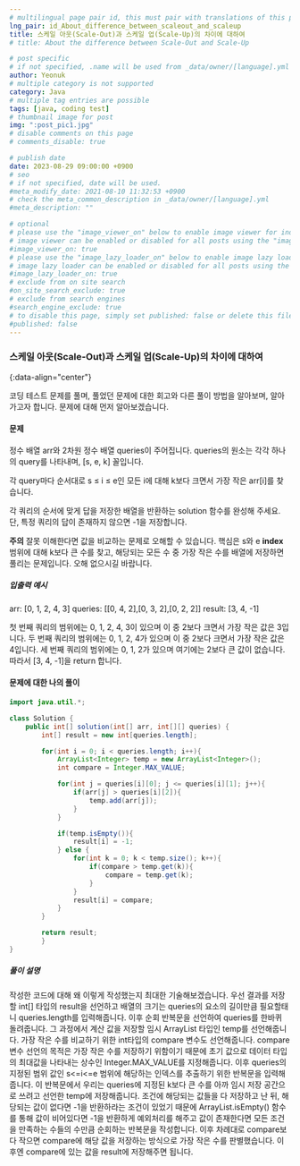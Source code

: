 ```yaml
---
# multilingual page pair id, this must pair with translations of this page. (This name must be unique)
lng_pair: id_About_difference_between_scaleout_and_scaleup
title: 스케일 아웃(Scale-Out)과 스케일 업(Scale-Up)의 차이에 대하여
# title: About the difference between Scale-Out and Scale-Up

# post specific
# if not specified, .name will be used from _data/owner/[language].yml
author: Yeonuk
# multiple category is not supported
category: Java
# multiple tag entries are possible
tags: [java, coding test]
# thumbnail image for post
img: ":post_pic1.jpg"
# disable comments on this page
# comments_disable: true

# publish date
date: 2023-08-29 09:00:00 +0900
# seo
# if not specified, date will be used.
#meta_modify_date: 2021-08-10 11:32:53 +0900
# check the meta_common_description in _data/owner/[language].yml
#meta_description: ""

# optional
# please use the "image_viewer_on" below to enable image viewer for individual pages or posts (_posts/ or [language]/_posts folders).
# image viewer can be enabled or disabled for all posts using the "image_viewer_posts: true" setting in _data/conf/main.yml.
#image_viewer_on: true
# please use the "image_lazy_loader_on" below to enable image lazy loader for individual pages or posts (_posts/ or [language]/_posts folders).
# image lazy loader can be enabled or disabled for all posts using the "image_lazy_loader_posts: true" setting in _data/conf/main.yml.
#image_lazy_loader_on: true
# exclude from on site search
#on_site_search_exclude: true
# exclude from search engines
#search_engine_exclude: true
# to disable this page, simply set published: false or delete this file
#published: false
---
```


<!-- outline-start -->

### 스케일 아웃(Scale-Out)과 스케일 업(Scale-Up)의 차이에 대하여

{:data-align="center"}

<!-- outline-end -->

코딩 테스트 문제를 풀며, 풀었던 문제에 대한 회고와 다른 풀이 방법을 알아보며, 알아가고자 합니다.
문제에 대해 먼저 알아보겠습니다.

#### 문제

정수 배열 arr와 2차원 정수 배열 queries이 주어집니다. queries의 원소는 각각 하나의 query를 나타내며, [s, e, k] 꼴입니다.

각 query마다 순서대로 s ≤ i ≤ e인 모든 i에 대해 k보다 크면서 가장 작은 arr[i]를 찾습니다.

각 쿼리의 순서에 맞게 답을 저장한 배열을 반환하는 solution 함수를 완성해 주세요.
단, 특정 쿼리의 답이 존재하지 않으면 -1을 저장합니다.

**주의** 잘못 이해한다면 값을 비교하는 문제로 오해할 수 있습니다. 핵심은 s와 e **index** 범위에 대해 k보다 큰 수를 찾고, 해당되는 모든 수 중 가장 작은 수를 배열에 저장하면 풀리는 문제입니다. 오해 없으시길 바랍니다.

##### 입출력 예시

arr: [0, 1, 2, 4, 3]
queries: [[0, 4, 2],[0, 3, 2],[0, 2, 2]]
result: [3, 4, -1]

첫 번째 쿼리의 범위에는 0, 1, 2, 4, 3이 있으며 이 중 2보다 크면서 가장 작은 값은 3입니다.
두 번째 쿼리의 범위에는 0, 1, 2, 4가 있으며 이 중 2보다 크면서 가장 작은 값은 4입니다.
세 번째 쿼리의 범위에는 0, 1, 2가 있으며 여기에는 2보다 큰 값이 없습니다.
따라서 [3, 4, -1]을 return 합니다.

#### 문제에 대한 나의 풀이

```java
import java.util.*;

class Solution {
    public int[] solution(int[] arr, int[][] queries) {
        int[] result = new int[queries.length];

        for(int i = 0; i < queries.length; i++){
            ArrayList<Integer> temp = new ArrayList<Integer>();
            int compare = Integer.MAX_VALUE;

            for(int j = queries[i][0]; j <= queries[i][1]; j++){
                if(arr[j] > queries[i][2]){
                    temp.add(arr[j]);
                }
            }

            if(temp.isEmpty()){
                result[i] = -1;
            } else {
                for(int k = 0; k < temp.size(); k++){
                    if(compare > temp.get(k)){
                        compare = temp.get(k);
                    }
                }
                result[i] = compare;
            }
        }

        return result;
        }
}
```

##### 풀이 설명

작성한 코드에 대해 왜 이렇게 작성했는지 최대한 기술해보겠습니다.
우선 결과를 저장할 int[] 타입의 result을 선언하고 배열의 크기는 queries의 요소의 길이만큼 필요할태니 queries.length를 입력해줍니다.
이후 순회 반복문을 선언하여 queries를 한바퀴 돌려줍니다. 그 과정에서 계산 값을 저장할 임시 ArrayList 타입인 temp를 선언해줍니다.
가장 작은 수를 비교하기 위한 int타입의 compare 변수도 선언해줍니다.
compare 변수 선언의 목적은 가장 작은 수를 저장하기 위함이기 때문에 초기 값으로 데이터 타입의 최대값을 나타내는 상수인 Integer.MAX_VALUE를 지정해줍니다.
이후 queries의 지정된 범위 값인 s<=i<=e 범위에 해당하는 인덱스를 추출하기 위한 반복문을 입력해줍니다.
이 반복문에서 우리는 queries에 지정된 k보다 큰 수를 아까 임시 저장 공간으로 쓰려고 선언한 temp에 저장해줍니다.
조건에 해당되는 값들을 다 저장하고 난 뒤, 해당되는 값이 없다면 -1을 반환하라는 조건이 있었기 때문에 ArrayList.isEmpty() 함수를 통해 값이 비어있다면 -1을 반환하게 예외처리를 해주고 값이 존재한다면 모든 조건을 만족하는 수들의 수만큼 순회하는 반복문을 작성합니다.
이후 차례대로 compare보다 작으면 compare에 해당 값을 저장하는 방식으로 가장 작은 수를 판별했습니다. 이후엔 compare에 있는 값을 result에 저장해주면 됩니다.
